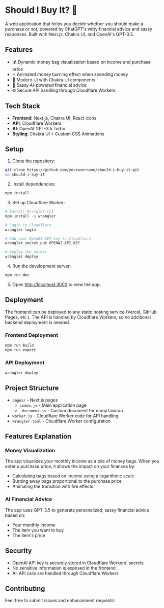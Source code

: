 # Should I Buy It? 🤔

A web application that helps you decide whether you should make a purchase or not, powered by ChatGPT's witty financial advice and sassy responses. Built with Next.js, Chakra UI, and OpenAI's GPT-3.5.

## Features

- 💰 Dynamic money bag visualization based on income and purchase price
- 🔥 Animated money burning effect when spending money
- 💅 Modern UI with Chakra UI components
- 🤖 Sassy AI-powered financial advice
- 🌐 Secure API handling through Cloudflare Workers

## Tech Stack

- **Frontend**: Next.js, Chakra UI, React Icons
- **API**: Cloudflare Workers
- **AI**: OpenAI GPT-3.5 Turbo
- **Styling**: Chakra UI + Custom CSS Animations

## Setup

1. Clone the repository:
```bash
git clone https://github.com/yourusername/should-i-buy-it.git
cd should-i-buy-it
```

2. Install dependencies:
```bash
npm install
```

3. Set up Cloudflare Worker:
```bash
# Install Wrangler CLI
npm install -g wrangler

# Login to Cloudflare
wrangler login

# Add your OpenAI API key to Cloudflare
wrangler secret put OPENAI_API_KEY

# Deploy the worker
wrangler deploy
```

4. Run the development server:
```bash
npm run dev
```

5. Open [http://localhost:3000](http://localhost:3000) to view the app.

## Deployment

The frontend can be deployed to any static hosting service (Vercel, GitHub Pages, etc.). The API is handled by Cloudflare Workers, so no additional backend deployment is needed.

### Frontend Deployment
```bash
npm run build
npm run export
```

### API Deployment
```bash
wrangler deploy
```

## Project Structure

- `pages/` - Next.js pages
  - `index.js` - Main application page
  - `_document.js` - Custom document for emoji favicon
- `worker.js` - Cloudflare Worker code for API handling
- `wrangler.toml` - Cloudflare Worker configuration

## Features Explanation

### Money Visualization
The app visualizes your monthly income as a pile of money bags. When you enter a purchase price, it shows the impact on your finances by:
- Calculating bags based on income using a logarithmic scale
- Burning away bags proportional to the purchase price
- Animating the transition with fire effects

### AI Financial Advice
The app uses GPT-3.5 to generate personalized, sassy financial advice based on:
- Your monthly income
- The item you want to buy
- The item's price

## Security

- OpenAI API key is securely stored in Cloudflare Workers' secrets
- No sensitive information is exposed in the frontend
- All API calls are handled through Cloudflare Workers

## Contributing

Feel free to submit issues and enhancement requests! 